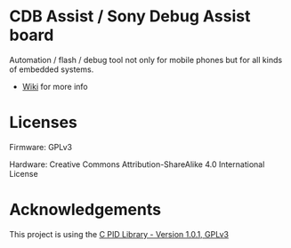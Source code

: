 ﻿CDB Assist / Sony Debug Assist board
====================================
Automation / flash / debug tool not only for mobile phones but for all kinds of embedded systems.

 - [Wiki] for more info

# Licenses
Firmware: GPLv3

Hardware: Creative Commons Attribution-ShareAlike 4.0 International License

# Acknowledgements
This project is using the [C PID Library - Version 1.0.1, GPLv3]

[wiki]: https://github.com/sonyxperiadev/CDB-Assist/wiki
[C PID Library - Version 1.0.1, GPLv3]:https://github.com/mblythe86/C-PID-Library
